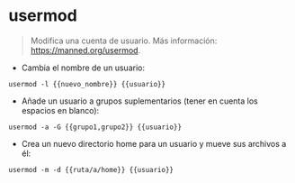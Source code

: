 # usermod

> Modifica una cuenta de usuario.
> Más información: <https://manned.org/usermod>.

- Cambia el nombre de un usuario:

`usermod -l {{nuevo_nombre}} {{usuario}}`

- Añade un usuario a grupos suplementarios (tener en cuenta los espacios en blanco):

`usermod -a -G {{grupo1,grupo2}} {{usuario}}`

- Crea un nuevo directorio home para un usuario y mueve sus archivos a él:

`usermod -m -d {{ruta/a/home}} {{usuario}}`
